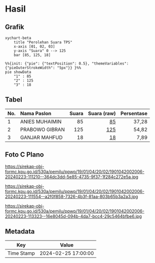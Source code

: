 # Hasil

## Grafik

```mermaid
xychart-beta
    title "Perolehan Suara TPS"
    x-axis [01, 02, 03]
    y-axis "Suara" 0 --> 125
    bar [85, 125, 18]
```

```mermaid
%%{init: {"pie": {"textPosition": 0.5}, "themeVariables": {"pieOuterStrokeWidth": "5px"}} }%%
pie showData
    "1" : 85
    "2" : 125
    "3" : 18
```

## Tabel

| No. | Nama Paslon    | Suara | Suara (raw) | Persentase |
|:--- |:-------------- | -----:| -----------:| ----------:|
| 1   | ANIES MUHAIMIN | 85    | [85][p-1]   | 37,28      |
| 2   | PRABOWO GIBRAN | 125   | [125][p-2]  | 54,82      |
| 3   | GANJAR MAHFUD  | 18    | [18][p-3]   | 7,89       |


[p-1]: https://github.com/gigit-pemilu/pemilu-2024-19-kepulauan-bangka-belitung/blob/main/pilpres/hitung-suara/sub/19-kepulauan-bangka-belitung/sub/01-bangka/sub/04-mendo-barat/sub/2002-penagan/sub/006-tps/sub/paslon-1.txt
[p-2]: https://github.com/gigit-pemilu/pemilu-2024-19-kepulauan-bangka-belitung/blob/main/pilpres/hitung-suara/sub/19-kepulauan-bangka-belitung/sub/01-bangka/sub/04-mendo-barat/sub/2002-penagan/sub/006-tps/sub/paslon-2.txt
[p-3]: https://github.com/gigit-pemilu/pemilu-2024-19-kepulauan-bangka-belitung/blob/main/pilpres/hitung-suara/sub/19-kepulauan-bangka-belitung/sub/01-bangka/sub/04-mendo-barat/sub/2002-penagan/sub/006-tps/sub/paslon-3.txt

## Foto C Plano

https://sirekap-obj-formc.kpu.go.id/530a/pemilu/ppwp/19/01/04/20/02/1901042002006-20240223-111210--364dc3dd-5e85-4735-9f37-1f284c272e5a.jpg

https://sirekap-obj-formc.kpu.go.id/530a/pemilu/ppwp/19/01/04/20/02/1901042002006-20240223-111554--a2f0f858-7326-4b3f-81aa-803b65b3a2a3.jpg

https://sirekap-obj-formc.kpu.go.id/530a/pemilu/ppwp/19/01/04/20/02/1901042002006-20240223-113323--16e8045d-094b-4da7-bcc4-29c5464bfbe6.jpg


## Metadata

| Key        | Value               |
| ---------- | ------------------- |
| Time Stamp | 2024-02-25 17:00:00 |



